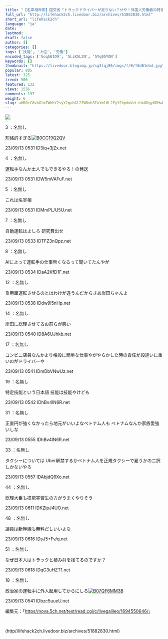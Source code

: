 ```yaml
---
title: "【名宰相岸田】国交省「トラックドライバーが足りない？せや！外国人労働者の特定技能にやらせよう！（技能実習生の上位資格）」"
full_url: "http://lifehack2ch.livedoor.biz/archives/51882830.html"
short_url: "lifehack2ch"
language: "ja"
date: 
lastmod: 
draft: false
author: []
categories: []
tags: ['技能', '上位', '労働']
encoded_tags: ['5oqA6IO9', '5LiK5L2N', '5Yq05YON']
keywords: []
thumbnail: "https://livedoor.blogimg.jp/sg3lqj86/imgs/f/6/f6d61ebd.jpg"
popular: 805
latest: 325
trend: 506
featured: 132
views: 1556
comments: 197
weight: 6
slug: aHR0cC8vbGlmZWhhY2syY2gubGl2ZWRvb3IuYml6L2FyY2hpdmVzLzUxODgyODMwLmh0bWw=
---
```


![](https://livedoor.blogimg.jp/sg3lqj86/imgs/f/6/f6d61ebd.jpg)

<div><p class='t_name'>3 ：名無し</p> <p class='r1'>短絡的すぎる<a href='https//www.amazon.co.jp/dp/B0CC19Q2QV/?tag=nishiky24-22' target='_blank'><img src='https//m.media-amazon.com/images/I/514VJh-8hZL._SL500_.jpg' alt='B0CC19Q2QV' border='0'></a> </p><p>23/09/13 0531 ID3iq+3jZx.net</p> <p class='t_name'>4 ：名無し</p> <p class='r4'>運転手なんか土人でもできるやろ！の発送 </p><p>23/09/13 0531 IDW5mVAFuF.net</p> <p class='t_name'>5 ：名無し</p> <p class='r4'>これは名宰相 </p><p>23/09/13 0531 IDMmPL/U5U.net</p> <p class='t_name'>7 ：名無し</p> <p class='r4'>自動運転はよしろ 研究費出せ </p><p>23/09/13 0533 IDTFZ3nQpz.net</p> <p class='t_name'>8 ：名無し</p> <p class='r4'>AIによって運転手の仕事無くなるって聞いてたんやが </p><p>23/09/13 0534 IDaA2KfD1F.net</p> <p class='t_name'>12 ：名無し</p> <p class='r4'>乗用車運転させるのとはわけが違うんだからさあ岸田ちゃんよ </p><p>23/09/13 0538 IDdw9l5nHp.net</p> <p class='t_name'>14 ：名無し</p> <p class='r4'>岸田に総理させてるお前らが悪い </p><p>23/09/13 0540 ID8A6UJhkb.net</p> <p class='t_name'>17 ：名無し</p> <p class='r4'>コンビニ店員なんかより格段に簡単な仕事やがやらかした時の責任が段違いに重いのがドライバーや </p><p>23/09/13 0541 IDmDbVNwUz.net</p> <p class='t_name'>19 ：名無し</p> <p class='r4'>特定技能という日本語 技能は技能やけども </p><p>23/09/13 0542 IDhBv4lN6R.net</p> <p class='t_name'>31 ：名無し</p> <p class='r4'>正直円が強くなかったら地元がいいよなベトナム人も ベトナムなんか家族愛強いしな </p><p>23/09/13 0555 IDhBv4lN6R.net</p> <p class='t_name'>33 ：名無し</p> <p class='r4'>タクシーについては Uber解禁するかベトナム人を正規タクシーで雇うかの二択しかないやろ </p><p>23/09/13 0557 IDAbjdQ9Xo.net</p> <p class='t_name'>44 ：名無し</p> <p class='r4'>総理大臣も技能実習生の方がうまくやりそう </p><p>23/09/13 0611 IDKZIpJ4UO.net</p> <p class='t_name'>48 ：名無し</p> <p class='r4'>議員は新幹線も無料だしいいよな </p><p>23/09/13 0616 IDsJ5+Fv/q.net</p> <p class='t_name'>51 ：名無し</p> <p class='r4'>なぜ日本人はトラックと積み荷を捨てるのですか？ </p><p>23/09/13 0618 IDqG3uHZT1.net</p> <p class='t_name'>18 ：名無し</p> <p class='r2'>政治家の運転手に外人起用してからにしろ<a href='https//www.amazon.co.jp/dp/B07QF6MM3B/?tag=nishiky24-22' target='_blank'><img src='https//m.media-amazon.com/images/I/51HU5qrbnnL._SL500_.jpg' alt='B07QF6MM3B' border='0'></a> </p><p>23/09/13 0541 IDbzc5uueU.net</p> <p class='p_url'>編集元：「<a href='https//nova.5ch.net/test/read.cgi/c/livegalileo/1694550646/' target='_blank'>https//nova.5ch.net/test/read.cgi/c/livegalileo/1694550646/</a>」</p> <br clear='all'></div>

(http//lifehack2ch.livedoor.biz/archives/51882830.html)
